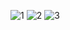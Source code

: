 
<!--
**jaistarx/jaistarx** is a ✨ _special_ ✨ repository because its `README.md` (this file) appears on your GitHub profile.

Here are some ideas to get you started:

- 🔭 I’m currently working on ...
- 🌱 I’m currently learning ...
- 👯 I’m looking to collaborate on ...
- 🤔 I’m looking for help with ...
- 💬 Ask me about ...
- 📫 How to reach me: ...
- 😄 Pronouns: ...
- ⚡ Fun fact: ...
-->
![1](https://user-images.githubusercontent.com/57367854/119669852-037e3600-be56-11eb-8efc-c332637accf3.gif)
![2](https://user-images.githubusercontent.com/57367854/119669794-f6614700-be55-11eb-92b2-18f13b70cd80.gif)
![3](https://user-images.githubusercontent.com/57367854/119669814-fa8d6480-be55-11eb-80cd-b09ef93a6382.gif)
